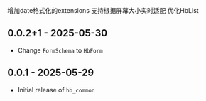 增加date格式化的extensions
支持根据屏幕大小实时适配
优化HbList

## 0.0.2+1 - 2025-05-30

* Change `FormSchema` to `HbForm`

## 0.0.1 - 2025-05-29

* Initial release of `hb_common`
